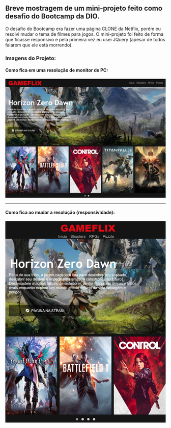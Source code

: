 ## Breve mostragem de um mini-projeto feito como desafio do Bootcamp da DIO.

O desafio do Bootcamp era fazer uma página CLONE da Netflix, porém eu resolvi mudar o tema de filmes para jogos. O mini-projeto foi feito de forma que ficasse responsivo e pela primeira vez eu usei JQuery (apesar de todos falarem que ele está morrendo).

### Imagens do Projeto:

#### Como fica em uma resolução de monitor de PC:

![Imagem padrão](img/computador.png)

_____________________

#### Como fica ao mudar a resolução (responsividade):

![Responsivo](img/responsivo.png)